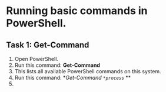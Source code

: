 # Running basic commands in PowerShell.

## Task 1: Get-Command
1. Open PowerShell.
1. Run this command: **Get-Command**
1. This lists all available PowerShell commands on this system.
1. Run this command: **Get-Command `*process`* **
1. 
